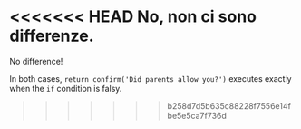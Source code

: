 <<<<<<< HEAD
No, non ci sono differenze.
=======
No difference!

In both cases, `return confirm('Did parents allow you?')` executes exactly when the `if` condition is falsy.
>>>>>>> b258d7d5b635c88228f7556e14fbe5e5ca7f736d
